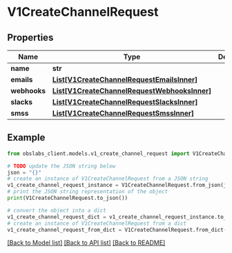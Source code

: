 # V1CreateChannelRequest


## Properties

Name | Type | Description | Notes
------------ | ------------- | ------------- | -------------
**name** | **str** |  | 
**emails** | [**List[V1CreateChannelRequestEmailsInner]**](V1CreateChannelRequestEmailsInner.md) |  | [optional] 
**webhooks** | [**List[V1CreateChannelRequestWebhooksInner]**](V1CreateChannelRequestWebhooksInner.md) |  | [optional] 
**slacks** | [**List[V1CreateChannelRequestSlacksInner]**](V1CreateChannelRequestSlacksInner.md) |  | [optional] 
**smss** | [**List[V1CreateChannelRequestSmssInner]**](V1CreateChannelRequestSmssInner.md) |  | [optional] 

## Example

```python
from obslabs_client.models.v1_create_channel_request import V1CreateChannelRequest

# TODO update the JSON string below
json = "{}"
# create an instance of V1CreateChannelRequest from a JSON string
v1_create_channel_request_instance = V1CreateChannelRequest.from_json(json)
# print the JSON string representation of the object
print(V1CreateChannelRequest.to_json())

# convert the object into a dict
v1_create_channel_request_dict = v1_create_channel_request_instance.to_dict()
# create an instance of V1CreateChannelRequest from a dict
v1_create_channel_request_from_dict = V1CreateChannelRequest.from_dict(v1_create_channel_request_dict)
```
[[Back to Model list]](../README.md#documentation-for-models) [[Back to API list]](../README.md#documentation-for-api-endpoints) [[Back to README]](../README.md)


